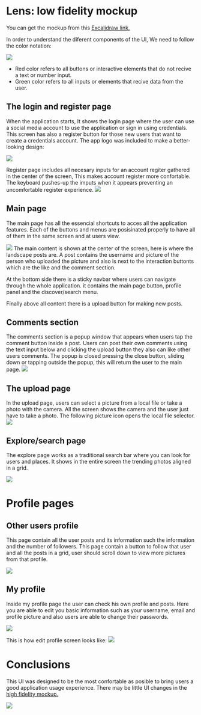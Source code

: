 # Lens: low fidelity mockup

 You can get the mockup from this <a href='https://excalidraw.com/#json=eNMQhFNHrC1IoxE5c-YNU,fA2zEHJFhtyU654MJEc2nA'>Excalidraw link.</a>

In order to understand the diferent components of the UI, We need to follow the color notation:

<img src='https://github.com/0marContreras/app-mokups/blob/master/images/Low%20fidelity/lw-guide.png?raw=true'>

- Red color refers to all buttons or interactive elements that do not recive a text or number input.
- Green color refers to all inputs or elements that recive data from the user.

## The login and register page

When the application starts, It shows the login page where the user can use a social media account to use the application or sign in using credentials. This screen has also a register button for those new users that want to create a credentials account. The app logo was included to make a better-looking design:

<img src='https://github.com/0marContreras/app-mokups/blob/master/images/Low%20fidelity/lw-login.png?raw=true'>

Register page includes all necesary inputs for an account regiter gathered in the center of the screen, This makes account register more confortable. The keyboard pushes-up the imputs when it appears preventing an uncomfortable register experience. 
<img src='https://github.com/0marContreras/app-mokups/blob/master/images/Low%20fidelity/lw-register.png?raw=true'>

## Main page

The main page has all the essencial shortcuts to acces all the application features. Each of the buttons and menus are posisinated properly to have all of them in the same screen and at users view.

<img src='https://github.com/0marContreras/app-mokups/blob/master/images/Low%20fidelity/lw-main.png?raw=true'>
The main content is shown at the center of the screen, here is where the landscape posts are. A post contains the username and picture of the person who uploaded the picture and also is next to the interaction buttonts which are the like and the comment section.

At the bottom side there is a sticky navbar where users can navigate through the whole application. it contains the main page button, profile panel and the discover/search menu. 

Finally above all content there is a upload button for making new posts.

## Comments section

The comments section is a popup window that appears when users tap the comment button inside a post. Users can post their own comments using the text input below and clicking the upload button they also can like other users comments. The popup is closed pressing the close button, sliding down or tapping outside the popup, this will return the user to the main page.
<img src='https://github.com/0marContreras/app-mokups/blob/master/images/Low%20fidelity/lw-comments.png?raw=true'>
## The upload page

In the upload page, users can select a picture from a local file or take a photo with the camera. All the screen shows the camera and the user just have to take a photo. The following picture icon opens the local file selector.
<img src='https://github.com/0marContreras/app-mokups/blob/master/images/Low%20fidelity/lw-upload.png?raw=true'>
## Explore/search page

The explore page works as a traditional search bar where you can look for users and places. It shows in the entire screen the trending photos aligned in a grid.

<img src='https://github.com/0marContreras/app-mokups/blob/master/images/Low%20fidelity/lw-discover.png?raw=true'>

# Profile pages

## Other users profile

This page contain all the user posts and its information such the information and the number of followers. This page contain a button to follow that user and all the posts  in a grid, user should scroll down to view more pictures from that profile.

<img src='https://github.com/0marContreras/app-mokups/blob/master/images/Low%20fidelity/lw-profile.png?raw=true'>

## My profile

Inside my profile page the user can check his own profile and posts. Here you are able to edit you basic information such as your username, email and profile picture and also users are able to change their passwords.

<img src='https://github.com/0marContreras/app-mokups/blob/master/images/Low%20fidelity/lw-myprofile.png?raw=true'>

This is how edit profile screen looks like:
<img src='https://github.com/0marContreras/app-mokups/blob/master/images/Low%20fidelity/lw-edit.png?raw=true'>

# Conclusions

This UI was designed to be the most confortable as posible to bring users a good application usage experience. There may be little UI changes in the <a href='https://github.com/0marContreras/app-mokups/tree/master/High%20fidelity%20mockup'>high fidelity mockup.</a>

<img src='https://github.com/0marContreras/app-mokups/blob/master/images/Low%20fidelity/lw.png?raw=true'>